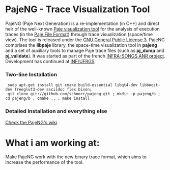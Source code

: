 PajeNG - Trace Visualization Tool
==================================

PajeNG (Paje Next Generation) is a re-implementation (in C++) and
direct heir of the well-known [Paje visualization
tool](http://paje.sf.net) for the analysis of execution traces (in the
[Paje File
Format](http://paje.sourceforge.net/download/publication/lang-paje.pdf))
through trace visualization (space/time view).  The tool is released
under the [GNU General Public License
3](http://www.gnu.org/licenses/gpl.html). PajeNG comprises the
__libpaje__ library, the space-time visualization tool in __pajeng__
and a set of auxiliary tools to manage Paje trace files (such as
__pj_dump__ and __pj_validate__). It was started as part of the french
[INFRA-SONGS ANR
project](http://infra-songs.gforge.inria.fr/). Development has
continued at [INF/UFRGS](http://www.inf.ufrgs.br/en/).

### Two-line Installation

     sudo apt-get install git cmake build-essential libqt4-dev libboost-dev freeglut3-dev asciidoc flex bison;
     git clone git://github.com/schnorr/pajeng.git ; mkdir -p pajeng/b ; cd pajeng/b ; cmake .. ; make install

### Detailed Installation and everything else

[Check the PajeNG's wiki](https://github.com/schnorr/pajeng/wiki/).


What i am working at:
==================================
Make PajeNG work with the new binary trace format, which aims to increase the performance of the tool.


